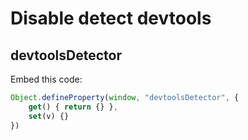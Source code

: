 # Disable detect devtools

## devtoolsDetector

Embed this code:
```js
Object.defineProperty(window, "devtoolsDetector", {
	get() { return {} },
	set(v) {}
})
```
